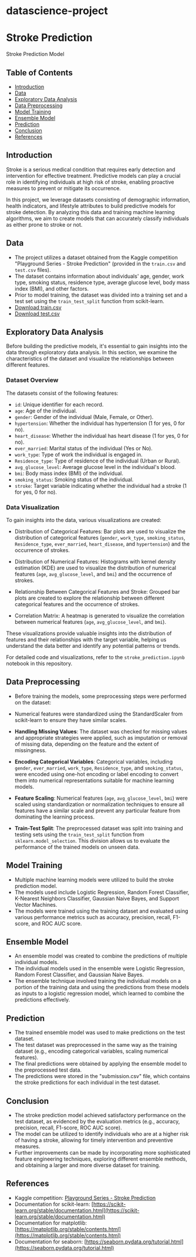 # datascience-project
# Stroke Prediction

Stroke Prediction Model

## Table of Contents

- [Introduction](#introduction)
- [Data](#data)
- [Exploratory Data Analysis](#exploratory-data-analysis)
- [Data Preprocessing](#data-preprocessing)
- [Model Training](#model-training)
- [Ensemble Model](#ensemble-model)
- [Prediction](#prediction)
- [Conclusion](#conclusion)
- [References](#references)

## Introduction

Stroke is a serious medical condition that requires early detection and intervention for effective treatment. Predictive models can play a crucial role in identifying individuals at high risk of stroke, enabling proactive measures to prevent or mitigate its occurrence.

In this project, we leverage datasets consisting of demographic information, health indicators, and lifestyle attributes to build predictive models for stroke detection. By analyzing this data and training machine learning algorithms, we aim to create models that can accurately classify individuals as either prone to stroke or not.



## Data

- The project utilizes a dataset obtained from the Kaggle competition "Playground Series - Stroke Prediction" (provided in the `train.csv` and `test.csv` files).
- The dataset contains information about individuals' age, gender, work type, smoking status, residence type, average glucose level, body mass index (BMI), and other factors.
- Prior to model training, the dataset was divided into a training set and a test set using the `train_test_split` function from scikit-learn.
- [Download train.csv](/train.csv)
- [Download test.csv](/test.csv)

## Exploratory Data Analysis

Before building the predictive models, it's essential to gain insights into the data through exploratory data analysis. In this section, we examine the characteristics of the dataset and visualize the relationships between different features.

### Dataset Overview

The datasets consist of the following features:

- `id`: Unique identifier for each record.
- `age`: Age of the individual.
- `gender`: Gender of the individual (Male, Female, or Other).
- `hypertension`: Whether the individual has hypertension (1 for yes, 0 for no).
- `heart_disease`: Whether the individual has heart disease (1 for yes, 0 for no).
- `ever_married`: Marital status of the individual (Yes or No).
- `work_type`: Type of work the individual is engaged in.
- `Residence_type`: Type of residence of the individual (Urban or Rural).
- `avg_glucose_level`: Average glucose level in the individual's blood.
- `bmi`: Body mass index (BMI) of the individual.
- `smoking_status`: Smoking status of the individual.
- `stroke`: Target variable indicating whether the individual had a stroke (1 for yes, 0 for no).

### Data Visualization

To gain insights into the data, various visualizations are created:

- Distribution of Categorical Features: Bar plots are used to visualize the distribution of categorical features (`gender`, `work_type`, `smoking_status`, `Residence_type`, `ever_married`, `heart_disease`, and `hypertension`) and the occurrence of strokes.

- Distribution of Numerical Features: Histograms with kernel density estimation (KDE) are used to visualize the distribution of numerical features (`age`, `avg_glucose_level`, and `bmi`) and the occurrence of strokes.

- Relationship Between Categorical Features and Stroke: Grouped bar plots are created to explore the relationship between different categorical features and the occurrence of strokes.

- Correlation Matrix: A heatmap is generated to visualize the correlation between numerical features (`age`, `avg_glucose_level`, and `bmi`).

These visualizations provide valuable insights into the distribution of features and their relationships with the target variable, helping us understand the data better and identify any potential patterns or trends.

For detailed code and visualizations, refer to the `stroke_prediction.ipynb` notebook in this repository.


## Data Preprocessing

- Before training the models, some preprocessing steps were performed on the dataset:

- Numerical features were standardized using the StandardScaler from scikit-learn to ensure they have similar scales.

- **Handling Missing Values**: The dataset was checked for missing values and appropriate strategies were applied, such as imputation or removal of missing data, depending on the feature and the extent of missingness.

- **Encoding Categorical Variables**: Categorical variables, including `gender`, `ever_married`, `work_type`, `Residence_type`, and `smoking_status`, were encoded using one-hot encoding or label encoding to convert them into numerical representations suitable for machine learning models.

- **Feature Scaling**: Numerical features (`age`, `avg_glucose_level`, `bmi`) were scaled using standardization or normalization techniques to ensure all features have a similar scale and prevent any particular feature from dominating the learning process.

- **Train-Test Split**: The preprocessed dataset was split into training and testing sets using the `train_test_split` function from `sklearn.model_selection`. This division allows us to evaluate the performance of the trained models on unseen data.


## Model Training

- Multiple machine learning models were utilized to build the stroke prediction model.
- The models used include Logistic Regression, Random Forest Classifier, K-Nearest Neighbors Classifier, Gaussian Naive Bayes, and Support Vector Machines.
- The models were trained using the training dataset and evaluated using various performance metrics such as accuracy, precision, recall, F1-score, and ROC AUC score.

## Ensemble Model

- An ensemble model was created to combine the predictions of multiple individual models.
- The individual models used in the ensemble were Logistic Regression, Random Forest Classifier, and Gaussian Naive Bayes.
- The ensemble technique involved training the individual models on a portion of the training data and using the predictions from these models as inputs to a logistic regression model, which learned to combine the predictions effectively.

## Prediction

- The trained ensemble model was used to make predictions on the test dataset.
- The test dataset was preprocessed in the same way as the training dataset (e.g., encoding categorical variables, scaling numerical features).
- The final predictions were obtained by applying the ensemble model to the preprocessed test data.
- The predictions were stored in the "submission.csv" file, which contains the stroke predictions for each individual in the test dataset.

## Conclusion

- The stroke prediction model achieved satisfactory performance on the test dataset, as evidenced by the evaluation metrics (e.g., accuracy, precision, recall, F1-score, ROC AUC score).
- The model can be utilized to identify individuals who are at a higher risk of having a stroke, allowing for timely intervention and preventive measures.
- Further improvements can be made by incorporating more sophisticated feature engineering techniques, exploring different ensemble methods, and obtaining a larger and more diverse dataset for training.

## References

- Kaggle competition: [Playground Series - Stroke Prediction](https://www.kaggle.com/fedesoriano/stroke-prediction-dataset)
- Documentation for scikit-learn: [https://scikit-learn.org/stable/documentation.html](https://scikit-learn.org/stable/documentation.html)
- Documentation for matplotlib: [https://matplotlib.org/stable/contents.html](https://matplotlib.org/stable/contents.html)
- Documentation for seaborn: [https://seaborn.pydata.org/tutorial.html](https://seaborn.pydata.org/tutorial.html)
